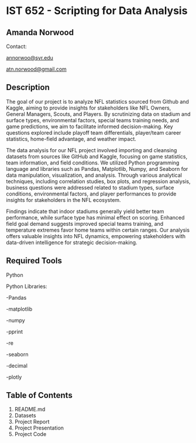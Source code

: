 # IST 652 - Scripting for Data Analysis

## Amanda Norwood
Contact:

annorwoo@syr.edu

atn.norwood@gmail.com

## Description
The goal of our project is to analyze NFL statistics sourced from Github and Kaggle, aiming to provide insights for stakeholders like NFL Owners, General Managers, Scouts, and Players. By scrutinizing data on stadium and surface types, environmental factors, special teams training needs, and game predictions, we aim to facilitate informed decision-making. Key questions explored include playoff team differentials, player/team career statistics, home-field advantage, and weather impact. 

The data analysis for our NFL project involved importing and cleansing datasets from sources like GitHub and Kaggle, focusing on game statistics, team information, and field conditions. We utilized Python programming language and libraries such as Pandas, Matplotlib, Numpy, and Seaborn for data manipulation, visualization, and analysis. Through various analytical techniques, including correlation studies, box plots, and regression analysis, business questions were addressed related to stadium types, surface conditions, environmental factors, and player performances to provide insights for stakeholders in the NFL ecosystem.

Findings indicate that indoor stadiums generally yield better team performance, while surface type has minimal effect on scoring. Enhanced field goal demand suggests improved special teams training, and temperature extremes favor home teams within certain ranges. Our analysis offers valuable insights into NFL dynamics, empowering stakeholders with data-driven intelligence for strategic decision-making.

## Required Tools

Python


Python Libraries:

-Pandas

-matplotlib

-numpy

-pprint

-re

-seaborn

-decimal

-plotly

## Table of Contents

1. README.md
2. Datasets
3. Project Report
4. Project Presentation
5. Project Code
